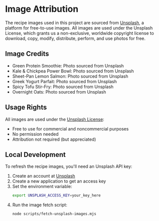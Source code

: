 # Image Attribution

The recipe images used in this project are sourced from [Unsplash](https://unsplash.com), a platform for free-to-use images. All images are used under the Unsplash License, which grants us a non-exclusive, worldwide copyright license to download, copy, modify, distribute, perform, and use photos for free.

## Image Credits

- Green Protein Smoothie: Photo sourced from Unsplash
- Kale & Chickpea Power Bowl: Photo sourced from Unsplash
- Sheet-Pan Lemon Salmon: Photo sourced from Unsplash
- Greek Yogurt Parfait: Photo sourced from Unsplash
- Spicy Tofu Stir-Fry: Photo sourced from Unsplash
- Overnight Oats: Photo sourced from Unsplash

## Usage Rights

All images are used under the [Unsplash License](https://unsplash.com/license):

- Free to use for commercial and noncommercial purposes
- No permission needed
- Attribution not required (but appreciated)

## Local Development

To refresh the recipe images, you'll need an Unsplash API key:

1. Create an account at [Unsplash](https://unsplash.com/developers)
2. Create a new application to get an access key
3. Set the environment variable:
   ```bash
   export UNSPLASH_ACCESS_KEY=your_key_here
   ```
4. Run the image fetch script:
   ```bash
   node scripts/fetch-unsplash-images.mjs
   ```
